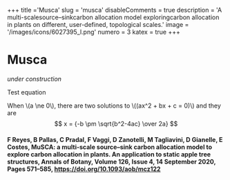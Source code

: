 +++
title ='Musca'
slug = 'musca'
disableComments = true
description = 'A multi-scalesource–sinkcarbon allocation model exploringcarbon allocation in plants on different, user-defined, topological scales.'
image = '/images/icons/6027395_l.png'
numero = 3
katex = true
+++


# Musca

*under construction*

Test equation

When \\(a \ne 0\\), there are two solutions to \\((ax^2 + bx + c = 0)\\) and they are 
$$ x = {-b \pm \sqrt{b^2-4ac} \over 2a} $$

#### F Reyes, B Pallas, C Pradal, F Vaggi, D Zanotelli, M Tagliavini, D Gianelle, E Costes, MuSCA: a multi-scale source–sink carbon allocation model to explore carbon allocation in plants. An application to static apple tree structures, Annals of Botany, Volume 126, Issue 4, 14 September 2020, Pages 571–585, <a href=https://doi.org/10.1093/aob/mcz122>https://doi.org/10.1093/aob/mcz122</a>
